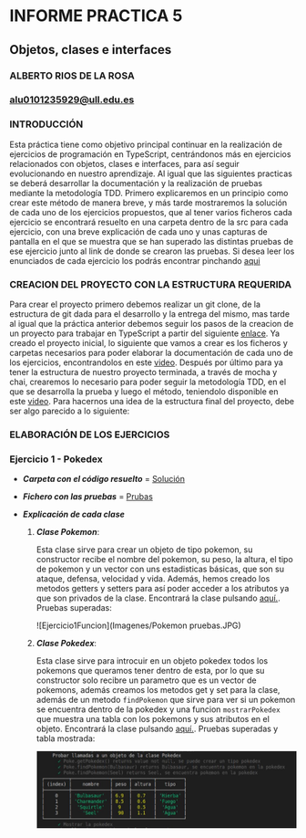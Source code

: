 # INFORME PRACTICA 5
## Objetos, clases e interfaces
### ALBERTO RIOS DE LA ROSA
### alu0101235929@ull.edu.es

### INTRODUCCIÓN

Esta práctica tiene como objetivo principal continuar en la realización de ejercicios de programación en TypeScript, centrándonos más en ejercicios relacionados con objetos, clases e interfaces, para así seguir evolucionando en nuestro aprendizaje. Al igual que las siguientes practicas se deberá desarrollar la documentación y la realización de pruebas mediante la metodología TDD. Primero explicaremos en un principio como crear este método de manera breve, y más tarde mostraremos la solución de cada uno de los ejercicios propuestos, que al tener varios ficheros cada ejercicio se encontrará resuelto en una carpeta dentro de la src para cada ejercicio, con una breve explicación de cada uno y unas capturas de pantalla en el que se muestra que se han superado las distintas pruebas de ese ejercicio junto al link de donde se crearon las pruebas. Si desea leer los enunciados de cada ejercicio los podrás encontrar pinchando [aqui](https://ull-esit-inf-dsi-2021.github.io/prct05-objects-classes-interfaces/)

### CREACION DEL PROYECTO CON LA ESTRUCTURA REQUERIDA

Para crear el proyecto primero debemos realizar un git clone, de la estructura de git dada para el desarrollo y la entrega del mismo, mas tarde al igual que la práctica anterior debemos seguir los pasos de la creacion de un proyecto para trabajar en TypeScript a partir del siguiente [enlace](https://ull-esit-inf-dsi-2021.github.io/typescript-theory/typescript-project-setup.html). Ya creado el proyecto inicial, lo siguiente que vamos a crear es los ficheros y carpetas necesarios para poder elaborar la documentación de cada uno de los ejercicios, encontrandolos en este [video](https://drive.google.com/file/d/19LLLCuWg7u0TjjKz9q8ZhOXgbrKtPUme/view). Después por último para ya tener la estructura de nuestro proyecto terminada, a través de mocha y chai, crearemos lo necesario para poder seguir la metodología TDD, en el que se desarrolla la prueba y luego el método, teniendolo disponible en este [video](https://drive.google.com/file/d/1-z1oNOZP70WBDyhaaUijjHvFtqd6eAmJ/view). Para hacernos una idea de la estructura final del proyecto, debe ser algo parecido a lo siguiente:



### ELABORACIÓN DE LOS EJERCICIOS

### Ejercicio 1 - Pokedex

 - ___Carpeta con el código resuelto___ = [Solución](https://github.com/ULL-ESIT-INF-DSI-2021/ull-esit-inf-dsi-20-21-prct05-objects-classes-interfaces-Espinette/tree/master/src/ejercicio-1)
 
 - ___Fichero con las pruebas___ = [Prubas](https://github.com/ULL-ESIT-INF-DSI-2021/ull-esit-inf-dsi-20-21-prct05-objects-classes-interfaces-Espinette/blob/master/tests/ejercicio-1.spec.ts)

 - ___Explicación de cada clase___

    1. ___Clase Pokemon___:
      
        Esta clase sirve para crear un objeto de tipo pokemon, su constructor recibe el nombre del pokemon, su peso, la altura, el tipo de pokemon y un vector con uns estadisticas básicas, que son su ataque, defensa, velocidad y vida. Además, hemos creado los metodos getters y setters para así poder acceder a los atributos ya que son privados de la clase. Encontrará la clase pulsando [aquí.](https://github.com/ULL-ESIT-INF-DSI-2021/ull-esit-inf-dsi-20-21-prct05-objects-classes-interfaces-Espinette/blob/master/src/ejercicio-1/pokemon.ts). Pruebas superadas:
        
        ![Ejercicio1Funcion](Imagenes/Pokemon pruebas.JPG) 
        
    2. ___Clase Pokedex___:

        Esta clase sirve para introcuir en un objeto pokedex todos los pokemons que queramos tener dentro de esta, por lo que su constructor solo recibre un parametro que es un vector de pokemons, además creamos los metodos get y set para la clase, además de un metodo `findPokemon` que sirve para ver si un pokemon se encuentra dentro de la pokedex y una funcion `mostrarPokedex` que muestra una tabla con los pokemons y sus atributos en el objeto. Encontrará la clase pulsando [aquí.](https://github.com/ULL-ESIT-INF-DSI-2021/ull-esit-inf-dsi-20-21-prct05-objects-classes-interfaces-Espinette/blob/master/src/ejercicio-1/pokedex.ts). Pruebas superadas y tabla mostrada:
        
         ![Ejercicio1Funcion](Imagenes/Pokedex.JPG) 

